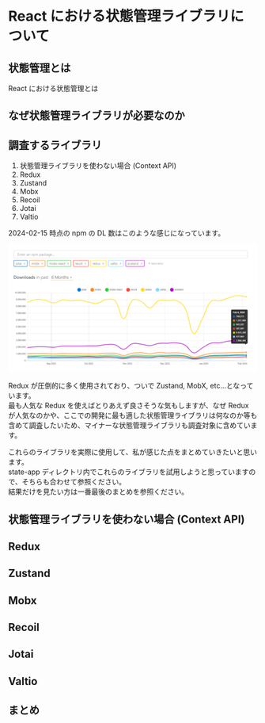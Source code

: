 # React における状態管理ライブラリについて

## 状態管理とは

React における状態管理とは

## なぜ状態管理ライブラリが必要なのか

## 調査するライブラリ

1. 状態管理ライブラリを使わない場合 (Context API)
2. Redux
3. Zustand
4. Mobx
5. Recoil
6. Jotai
7. Valtio

2024-02-15 時点の npm の DL 数はこのような感じになっています。

![image](./img/dlGraph.png)

Redux が圧倒的に多く使用されており、ついで Zustand, MobX, etc...となっています。  
最も人気な Redux を使えばとりあえず良さそうな気もしますが、なぜ Redux が人気なのかや、ここでの開発に最も適した状態管理ライブラリは何なのか等も含めて調査したいため、マイナーな状態管理ライブラリも調査対象に含めています。

これらのライブラリを実際に使用して、私が感じた点をまとめていきたいと思います。  
state-app ディレクトリ内でこれらのライブラリを試用しようと思っていますので、そちらも合わせて参照ください。  
結果だけを見たい方は一番最後のまとめを参照ください。

## 状態管理ライブラリを使わない場合 (Context API)

## Redux

## Zustand

## Mobx

## Recoil

## Jotai

## Valtio

## まとめ
